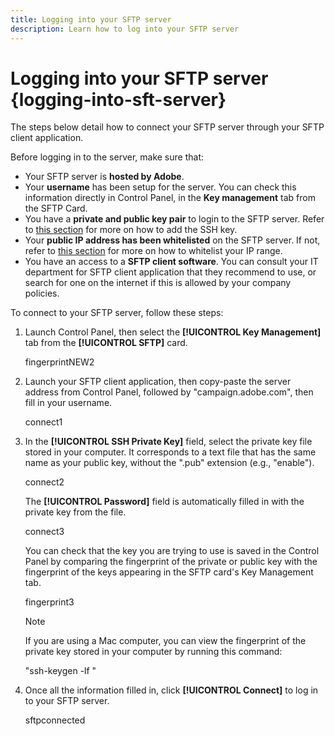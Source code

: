 ```yaml
---
title: Logging into your SFTP server
description: Learn how to log into your SFTP server
---
```


# Logging into your SFTP server {logging-into-sft-server}

The steps below detail how to connect your SFTP server through your SFTP client application.

Before logging in to the server, make sure that:

* Your SFTP server is **hosted by Adobe**.
* Your **username** has been setup for the server. You can check this information directly in Control Panel, in the **Key management** tab from the SFTP Card.
* You have a **private and public key pair** to login to the SFTP server. Refer to [this section]() for more on how to add the SSH key.
* Your **public IP address has been whitelisted** on the SFTP server. If not, refer to [this section]() for more on how to whitelist your IP range.
* You have an access to a **SFTP client software**. You can consult your IT department for SFTP client application that they recommend to use, or search for one on the internet if this is allowed by your company policies.

To connect to your SFTP server, follow these steps:

1. Launch Control Panel, then select the **[!UICONTROL Key Management]** tab from the **[!UICONTROL SFTP]** card.

    fingerprintNEW2

1. Launch your SFTP client application, then copy-paste the server address from Control Panel, followed by "campaign.adobe.com", then fill in your username.

    connect1

1. In the **[!UICONTROL SSH Private Key]** field, select the private key file stored in your computer. It corresponds to a text file that has the same name as your public key, without the ".pub" extension (e.g., "enable").

    connect2

    The **[!UICONTROL Password]** field is automatically filled in with the private key from the file.

    connect3

    You can check that the key you are trying to use is saved in the Control Panel by comparing the fingerprint of the private or public key with the fingerprint of the keys appearing in the SFTP card's Key Management tab.

    fingerprint3

    >[!NOTE]
    >
    >If you are using a Mac computer, you can view the fingerprint of the private key stored in your computer by running this command:
    >
    >"ssh-keygen -lf <path of the privatekey>"

1. Once all the information filled in, click **[!UICONTROL Connect]** to log in to your SFTP server.

    sftpconnected

